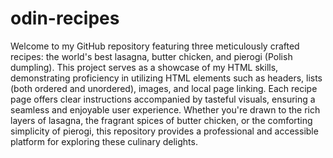 # odin-recipes
Welcome to my GitHub repository featuring three meticulously crafted recipes: the world's best lasagna, butter chicken, and pierogi (Polish dumpling). This project serves as a showcase of my HTML skills, demonstrating proficiency in utilizing HTML elements such as headers, lists (both ordered and unordered), images, and local page linking. Each recipe page offers clear instructions accompanied by tasteful visuals, ensuring a seamless and enjoyable user experience. Whether you're drawn to the rich layers of lasagna, the fragrant spices of butter chicken, or the comforting simplicity of pierogi, this repository provides a professional and accessible platform for exploring these culinary delights.